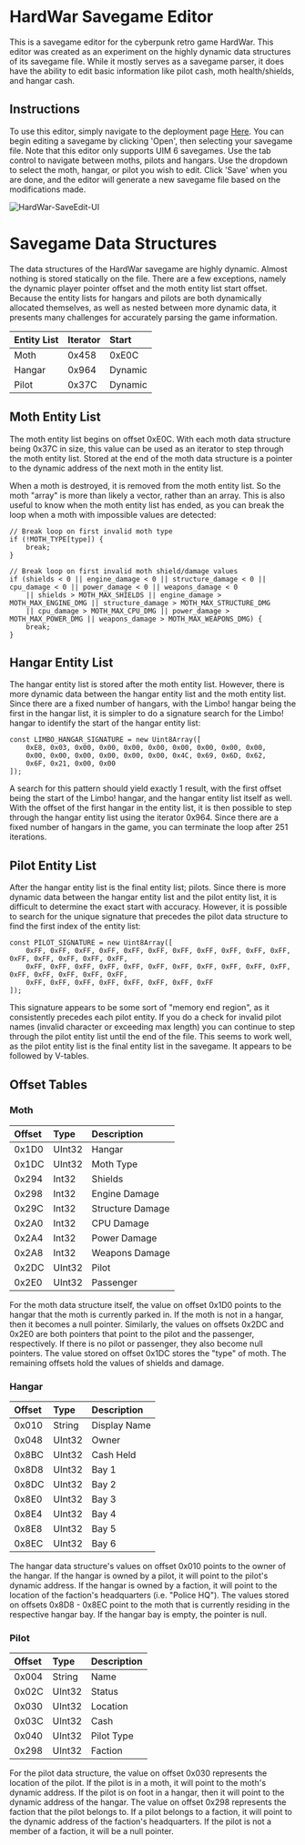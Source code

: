 # HardWar Savegame Editor
This is a savegame editor for the cyberpunk retro game HardWar. This editor was created as an experiment on the highly dynamic data structures of its savegame file. While it mostly serves as a savegame parser,
it does have the ability to edit basic information like pilot cash, moth health/shields, and hangar cash.

## Instructions
To use this editor, simply navigate to the deployment page [Here](https://julianozelrose.github.io/HardWar-SaveEdit/). You can begin editing a savegame by clicking 'Open', then selecting your savegame file.
Note that this editor only supports UIM 6 savegames. Use the tab control to navigate between moths, pilots and hangars. Use the dropdown to select the moth, hangar, or pilot you wish to edit. Click 'Save' when you are done,
and the editor will generate a new savegame file based on the modifications made.

![HardWar-SaveEdit-UI](https://github.com/user-attachments/assets/4231fb54-d1d0-440b-82b3-8f08ad45f905)


# Savegame Data Structures
The data structures of the HardWar savegame are highly dynamic. Almost nothing is stored statically on the
file. There are a few exceptions, namely the dynamic player pointer offset and the moth entity list start offset.
Because the entity lists for hangars and pilots are both dynamically allocated themselves, as well as nested
between more dynamic data, it presents many challenges for accurately parsing the game information.

| **Entity List**    | **Iterator** | **Start**    |
| :---               | :---         | :---         |
| Moth               | 0x458        | 0xE0C        |
| Hangar             | 0x964        | Dynamic      |
| Pilot              | 0x37C        | Dynamic      |

## Moth Entity List
The moth entity list begins on offset 0xE0C. With each moth data structure being 0x37C in size, this
value can be used as an iterator to step through the moth entity list. Stored at the end of the moth data structure is
a pointer to the dynamic address of the next moth in the entity list.

When a moth is destroyed, it is removed from the moth entity list. So the moth "array" is more than likely
a vector, rather than an array. This is also useful to know when the moth entity list has ended, as you can
break the loop when a moth with impossible values are detected:

```
// Break loop on first invalid moth type
if (!MOTH_TYPE[type]) {
    break;
}

// Break loop on first invalid moth shield/damage values
if (shields < 0 || engine_damage < 0 || structure_damage < 0 || cpu_damage < 0 || power_damage < 0 || weapons_damage < 0
    || shields > MOTH_MAX_SHIELDS || engine_damage > MOTH_MAX_ENGINE_DMG || structure_damage > MOTH_MAX_STRUCTURE_DMG
    || cpu_damage > MOTH_MAX_CPU_DMG || power_damage > MOTH_MAX_POWER_DMG || weapons_damage > MOTH_MAX_WEAPONS_DMG) {
    break;
}
```

## Hangar Entity List
The hangar entity list is stored after the moth entity list. However, there is more dynamic data between the hangar entity list and the moth entity list. Since there are
a fixed number of hangars, with the Limbo! hangar being the first in the hangar list, it is simpler to do a signature search for the Limbo! hangar to identify the start
of the hangar entity list:

```
const LIMBO_HANGAR_SIGNATURE = new Uint8Array([
    0xE8, 0x03, 0x00, 0x00, 0x00, 0x00, 0x00, 0x00, 0x00, 0x00,
    0x00, 0x00, 0x00, 0x00, 0x00, 0x00, 0x4C, 0x69, 0x6D, 0x62,
    0x6F, 0x21, 0x00, 0x00
]);
```

A search for this pattern should yield exactly 1 result, with the first offset being the start of the Limbo! hangar, and the hangar entity list itself as well. With the offset of
the first hangar in the entity list, it is then possible to step through the hangar entity list using the iterator 0x964. Since there are a fixed number of hangars in the game,
you can terminate the loop after 251 iterations.

## Pilot Entity List
After the hangar entity list is the final entity list; pilots. Since there is more dynamic data between the hangar entity list and the pilot entity list, it is difficult to determine
the exact start with accuracy. However, it is possible to search for the unique signature that precedes the pilot data structure to find the first index of the entity list:

```
const PILOT_SIGNATURE = new Uint8Array([
    0xFF, 0xFF, 0xFF, 0xFF, 0xFF, 0xFF, 0xFF, 0xFF, 0xFF, 0xFF, 0xFF, 0xFF, 0xFF, 0xFF, 0xFF, 0xFF,
    0xFF, 0xFF, 0xFF, 0xFF, 0xFF, 0xFF, 0xFF, 0xFF, 0xFF, 0xFF, 0xFF, 0xFF, 0xFF, 0xFF, 0xFF, 0xFF,
    0xFF, 0xFF, 0xFF, 0xFF, 0xFF, 0xFF, 0xFF, 0xFF
]);
```

This signature appears to be some sort of "memory end region", as it consistently precedes each pilot entity. If you do a check for invalid pilot names (invalid character or exceeding max length)
you can continue to step through the pilot entity list until the end of the file. This seems to work well, as the pilot entity list is the final entity list in the savegame. It appears to be followed
by V-tables.

## Offset Tables
### Moth
| **Offset** | **Type** | **Description**      |
| :---       | :---     | :---                 |
| 0x1D0      | UInt32   | Hangar               |
| 0x1DC      | UInt32   | Moth Type            |
| 0x294      | Int32    | Shields              |
| 0x298      | Int32    | Engine Damage        |
| 0x29C      | Int32    | Structure Damage     |
| 0x2A0      | Int32    | CPU Damage           |
| 0x2A4      | Int32    | Power Damage         |
| 0x2A8      | Int32    | Weapons Damage       |
| 0x2DC      | UInt32   | Pilot                |
| 0x2E0      | UInt32   | Passenger            |

For the moth data structure itself, the value on offset 0x1D0 points to the hangar that the moth is currently parked in. If the moth is not in a hangar, then it becomes a null pointer.
Similarly, the values on offsets 0x2DC and 0x2E0 are both pointers that point to the pilot and the passenger, respectively. If there is no pilot or passenger, they also become null pointers.
The value stored on offset 0x1DC stores the "type" of moth. The remaining offsets hold the values of shields and damage.

### Hangar
| **Offset** | **Type**  | **Description** |
| :---       | :---      | :---            |
| 0x010      | String    | Display Name    |
| 0x048      | UInt32    | Owner           |
| 0x8BC      | UInt32    | Cash Held       |
| 0x8D8      | UInt32    | Bay 1           |
| 0x8DC      | UInt32    | Bay 2           |
| 0x8E0      | UInt32    | Bay 3           |
| 0x8E4      | UInt32    | Bay 4           |
| 0x8E8      | UInt32    | Bay 5           |
| 0x8EC      | UInt32    | Bay 6           |

The hangar data structure's values on offset 0x010 points to the owner of the hangar. If the hangar is owned by a pilot, it will point to the pilot's dynamic address. If the hangar is owned by
a faction, it will point to the location of the faction's headquarters (i.e. "Police HQ"). The values stored on offsets 0x8D8 - 0x8EC point to the moth that is currently residing in the respective
hangar bay. If the hangar bay is empty, the pointer is null.

### Pilot
| **Offset** | **Type**  | **Description** |
| :---       | :---      | :---            |
| 0x004      | String    | Name            |
| 0x02C      | UInt32    | Status          |
| 0x030      | UInt32    | Location        |
| 0x03C      | UInt32    | Cash            |
| 0x040      | UInt32    | Pilot Type      |
| 0x298      | UInt32    | Faction         |

For the pilot data structure, the value on offset 0x030 represents the location of the pilot. If the pilot is in a moth, it will point to the moth's dynamic address. If the pilot is on foot in a hangar,
then it will point to the dynamic address of the hangar. The value on offset 0x298 represents the faction that the pilot belongs to. If a pilot belongs to a faction, it will point to the dynamic address
of the faction's headquarters. If the pilot is not a member of a faction, it will be a null pointer.
